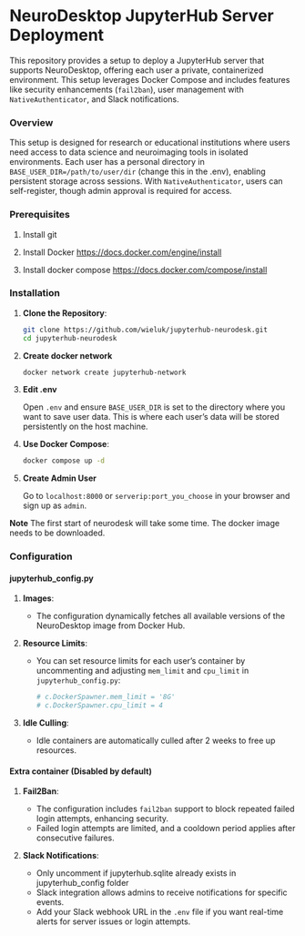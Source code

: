 ﻿# NeuroDesktop JupyterHub Server Deployment

This repository provides a setup to deploy a JupyterHub server that supports NeuroDesktop, offering each user a private, containerized environment. This setup leverages Docker Compose and includes features like security enhancements (`fail2ban`), user management with `NativeAuthenticator`, and Slack notifications.

### Overview

This setup is designed for research or educational institutions where users need access to data science and neuroimaging tools in isolated environments. Each user has a personal directory in `BASE_USER_DIR=/path/to/user/dir` (change this in the .env), enabling persistent storage across sessions. With `NativeAuthenticator`, users can self-register, though admin approval is required for access.

### Prerequisites

   1. Install git

   2. Install Docker https://docs.docker.com/engine/install

   3. Install docker compose https://docs.docker.com/compose/install

### Installation

1. **Clone the Repository**:

   ```bash
   git clone https://github.com/wieluk/jupyterhub-neurodesk.git
   cd jupyterhub-neurodesk
   ```

2. **Create docker network**
   
   ```bash
   docker network create jupyterhub-network
   ```
   
3. **Edit .env**

   Open `.env` and ensure `BASE_USER_DIR` is set to the directory where you want to save user data. This is where each user’s data will be stored persistently on the host machine.

4. **Use Docker Compose**:
   
   ```bash
   docker compose up -d
   ```

4. **Create Admin User**
   
   Go to `localhost:8000` or `serverip:port_you_choose` in your browser and sign up as `admin`.


**Note** The first start of neurodesk will take some time. The docker image needs to be downloaded.

### Configuration

#### jupyterhub_config.py

1. **Images**:  
   - The configuration dynamically fetches all available versions of the NeuroDesktop image from Docker Hub.

2. **Resource Limits**:
   - You can set resource limits for each user’s container by uncommenting and adjusting `mem_limit` and `cpu_limit` in `jupyterhub_config.py`:
     ```python
     # c.DockerSpawner.mem_limit = '8G'
     # c.DockerSpawner.cpu_limit = 4
     ```

3. **Idle Culling**:
   - Idle containers are automatically culled after 2 weeks to free up resources.

#### Extra container (Disabled by default)

1. **Fail2Ban**:
   - The configuration includes `fail2ban` support to block repeated failed login attempts, enhancing security.
   - Failed login attempts are limited, and a cooldown period applies after consecutive failures.

2. **Slack Notifications**:
   - Only uncomment if jupyterhub.sqlite already exists in jupyterhub_config folder
   - Slack integration allows admins to receive notifications for specific events.
   - Add your Slack webhook URL in the `.env` file if you want real-time alerts for server issues or login attempts.

